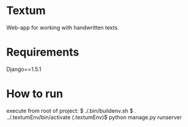 Textum
==============
Web-app for working with handwritten texts.



Requirements 
==============

Django==1.5.1



How to run
==============

execute from root of project:
			$ ./.bin/buildenv.sh
			$ . ../.textumEnv/bin/activate
(.textumEnv)$ python manage.py runserver